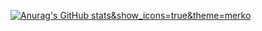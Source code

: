 [![Anurag's GitHub stats](https://github-readme-stats.vercel.app/api?username=DoctorMax)&show_icons=true&theme=merko](https://github.com/anuraghazra/github-readme-stats)


<!--
**DoctorMax/DoctorMax** is a ✨ _special_ ✨ repository because its `README.md` (this file) appears on your GitHub profile.

Here are some ideas to get you started:

- 🔭 I’m currently working on ...
- 🌱 I’m currently learning ...
- 👯 I’m looking to collaborate on ...
- 🤔 I’m looking for help with ...
- 💬 Ask me about ...
- 📫 How to reach me: ...
- 😄 Pronouns: ...
- ⚡ Fun fact: ...
-->
